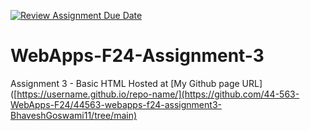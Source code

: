 [![Review Assignment Due Date](https://classroom.github.com/assets/deadline-readme-button-22041afd0340ce965d47ae6ef1cefeee28c7c493a6346c4f15d667ab976d596c.svg)](https://classroom.github.com/a/wPLY8jB2)
# WebApps-F24-Assignment-3
Assignment 3 - Basic HTML
Hosted at [My Github page URL]([https://username.github.io/repo-name/](https://github.com/44-563-WebApps-F24/44563-webapps-f24-assignment3-BhaveshGoswami11/tree/main)
